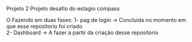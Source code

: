 Projeto 2 
Projeto desafio do estagio compass 


O Fazendo em duas fases:
1- pag de login -> Concluida no momento em que esse repositorio foi criado  
2- Dashboard -> A fazer a partir da criação desse repositorio 
